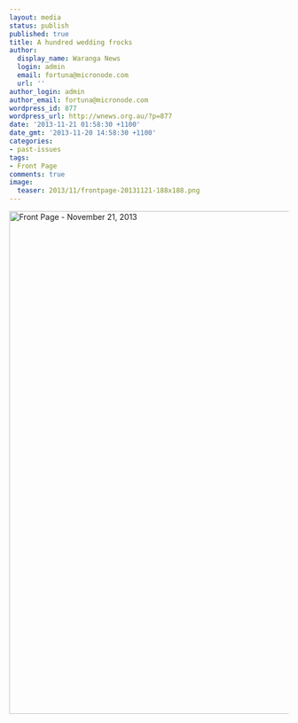 ```yaml
---
layout: media
status: publish
published: true
title: A hundred wedding frocks
author:
  display_name: Waranga News
  login: admin
  email: fortuna@micronode.com
  url: ''
author_login: admin
author_email: fortuna@micronode.com
wordpress_id: 877
wordpress_url: http://wnews.org.au/?p=877
date: '2013-11-21 01:58:30 +1100'
date_gmt: '2013-11-20 14:58:30 +1100'
categories:
- past-issues
tags:
- Front Page
comments: true
image:
  teaser: 2013/11/frontpage-20131121-188x188.png
---
```


<a href="{{ site.url }}/images/2013/11/frontpage-20131121.pdf"><img class="alignnone size-full wp-image-875" alt="Front Page - November 21, 2013" src="{{ site.url }}/images/2013/11/frontpage-20131121.png" width="624" height="907" /></a>
